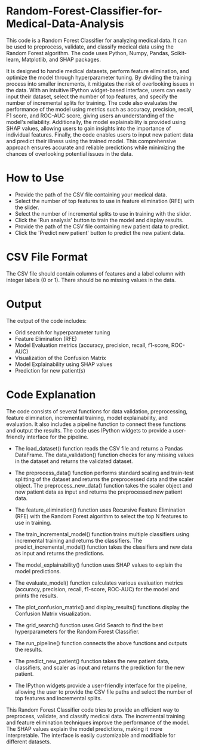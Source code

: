 # Random-Forest-Classifier-for-Medical-Data-Analysis
This code is a Random Forest Classifier for analyzing medical data. It can be used to preprocess, validate, and classify medical data using the Random Forest algorithm. The code uses Python, Numpy, Pandas, Scikit-learn, Matplotlib, and SHAP packages.

It is designed to handle medical datasets, perform feature elimination, and optimize the model through hyperparameter tuning. By dividing the training process into smaller increments, it mitigates the risk of overlooking issues in the data. With an intuitive IPython widget-based interface, users can easily input their dataset, select the number of top features, and specify the number of incremental splits for training. The code also evaluates the performance of the model using metrics such as accuracy, precision, recall, F1 score, and ROC-AUC score, giving users an understanding of the model's reliability. Additionally, the model explainability is provided using SHAP values, allowing users to gain insights into the importance of individual features. Finally, the code enables users to input new patient data and predict their illness using the trained model. This comprehensive approach ensures accurate and reliable predictions while minimizing the chances of overlooking potential issues in the data.

# How to Use
- Provide the path of the CSV file containing your medical data.
- Select the number of top features to use in feature elimination (RFE) with the slider.
- Select the number of incremental splits to use in training with the slider.
- Click the 'Run analysis' button to train the model and display results.
- Provide the path of the CSV file containing new patient data to predict.
- Click the 'Predict new patient' button to predict the new patient data.
# CSV File Format
The CSV file should contain columns of features and a label column with integer labels (0 or 1). There should be no missing values in the data.

# Output
The output of the code includes:

- Grid search for hyperparameter tuning
- Feature Elimination (RFE)
- Model Evaluation metrics (accuracy, precision, recall, f1-score, ROC-AUC)
- Visualization of the Confusion Matrix
- Model Explainability using SHAP values
- Prediction for new patient(s)
# Code Explanation
The code consists of several functions for data validation, preprocessing, feature elimination, incremental training, model explainability, and evaluation. It also includes a pipeline function to connect these functions and output the results. The code uses IPython widgets to provide a user-friendly interface for the pipeline.

- The load_dataset() function reads the CSV file and returns a Pandas DataFrame. The data_validation() function checks for any missing values in the dataset and returns the validated dataset.

- The preprocess_data() function performs standard scaling and train-test splitting of the dataset and returns the preprocessed data and the scaler object. The preprocess_new_data() function takes the scaler object and new patient data as input and returns the preprocessed new patient data.

- The feature_elimination() function uses Recursive Feature Elimination (RFE) with the Random Forest algorithm to select the top N features to use in training.

- The train_incremental_model() function trains multiple classifiers using incremental training and returns the classifiers. The predict_incremental_model() function takes the classifiers and new data as input and returns the predictions.

- The model_explainability() function uses SHAP values to explain the model predictions.

- The evaluate_model() function calculates various evaluation metrics (accuracy, precision, recall, f1-score, ROC-AUC) for the model and prints the results.

- The plot_confusion_matrix() and display_results() functions display the Confusion Matrix visualization.

- The grid_search() function uses Grid Search to find the best hyperparameters for the Random Forest Classifier.

- The run_pipeline() function connects the above functions and outputs the results.

- The predict_new_patient() function takes the new patient data, classifiers, and scaler as input and returns the prediction for the new patient.

- The IPython widgets provide a user-friendly interface for the pipeline, allowing the user to provide the CSV file paths and select the number of top features and incremental splits.

This Random Forest Classifier code tries to provide an efficient way to preprocess, validate, and classify medical data. The incremental training and feature elimination techniques improve the performance of the model. The SHAP values explain the model predictions, making it more interpretable. The interface is easily customizable and modifiable for different datasets.
